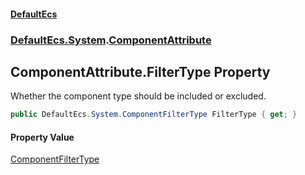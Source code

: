 #### [DefaultEcs](DefaultEcs.md 'DefaultEcs')
### [DefaultEcs.System](DefaultEcs.md#DefaultEcs.System 'DefaultEcs.System').[ComponentAttribute](ComponentAttribute.md 'DefaultEcs.System.ComponentAttribute')

## ComponentAttribute.FilterType Property

Whether the component type should be included or excluded.

```csharp
public DefaultEcs.System.ComponentFilterType FilterType { get; }
```

#### Property Value
[ComponentFilterType](ComponentFilterType.md 'DefaultEcs.System.ComponentFilterType')